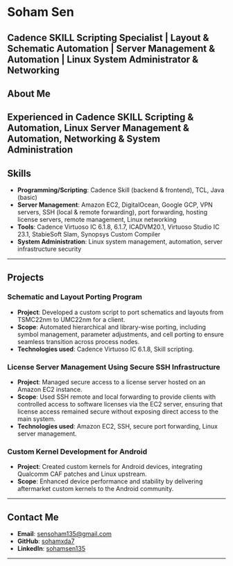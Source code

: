 # Soham Sen  
**Cadence SKILL Scripting Specialist | Layout & Schematic Automation | Server Management & Automation | Linux System Administrator & Networking**  
---

## About Me  
Experienced in Cadence SKILL Scripting & Automation, Linux Server Management & Automation, Networking & System Administration
---

## Skills  
- **Programming/Scripting**: Cadence Skill (backend & frontend), TCL, Java (basic)  
- **Server Management**: Amazon EC2, DigitalOcean, Google GCP, VPN servers, SSH (local & remote forwarding), port forwarding, hosting license servers, remote management, Linux networking  
- **Tools**: Cadence Virtuoso IC 6.1.8, 6.1.7, ICADVM20.1, Virtuoso Studio IC 23.1, StabieSoft Slam, Synopsys Custom Compiler  
- **System Administration**: Linux system management, automation, server infrastructure security

---

## Projects  
### Schematic and Layout Porting Program  
- **Project**: Developed a custom script to port schematics and layouts from TSMC22nm to UMC22nm for a client.  
- **Scope**: Automated hierarchical and library-wise porting, including symbol management, parameter adjustments, and cell porting to ensure seamless transition across process nodes.  
- **Technologies used**: Cadence Virtuoso IC 6.1.8, Skill scripting.

### License Server Management Using Secure SSH Infrastructure  
- **Project**: Managed secure access to a license server hosted on an Amazon EC2 instance.  
- **Scope**: Used SSH remote and local forwarding to provide clients with controlled access to software licenses via the EC2 server, ensuring that license access remained secure without exposing direct access to the main system.  
- **Technologies used**: Amazon EC2, SSH, secure port forwarding, Linux server management.

### Custom Kernel Development for Android  
- **Project**: Created custom kernels for Android devices, integrating Qualcomm CAF patches and Linux upstream.  
- **Scope**: Enhanced device performance and stability by delivering aftermarket custom kernels to the Android community.

---

## Contact Me  
- **Email**: [sensoham135@gmail.com](mailto:sensoham135@gmail.com)  
- **GitHub**: [sohamxda7](https://github.com/sohamxda7)  
- **LinkedIn**: [sohamsen135](https://www.linkedin.com/in/sohamsen135)

---
